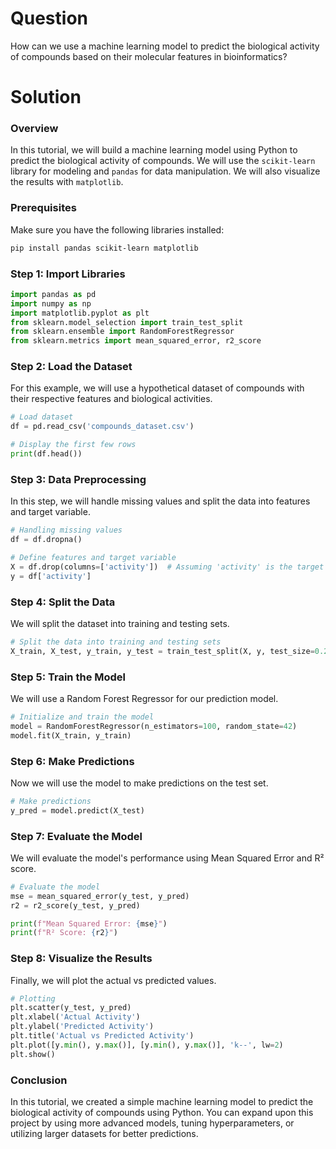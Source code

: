 # Question
How can we use a machine learning model to predict the biological activity of compounds based on their molecular features in bioinformatics?

# Solution

### Overview
In this tutorial, we will build a machine learning model using Python to predict the biological activity of compounds. We will use the `scikit-learn` library for modeling and `pandas` for data manipulation. We will also visualize the results with `matplotlib`.

### Prerequisites
Make sure you have the following libraries installed:
```bash
pip install pandas scikit-learn matplotlib
```

### Step 1: Import Libraries
```python
import pandas as pd
import numpy as np
import matplotlib.pyplot as plt
from sklearn.model_selection import train_test_split
from sklearn.ensemble import RandomForestRegressor
from sklearn.metrics import mean_squared_error, r2_score
```

### Step 2: Load the Dataset
For this example, we will use a hypothetical dataset of compounds with their respective features and biological activities.

```python
# Load dataset
df = pd.read_csv('compounds_dataset.csv')

# Display the first few rows
print(df.head())
```

### Step 3: Data Preprocessing
In this step, we will handle missing values and split the data into features and target variable.

```python
# Handling missing values
df = df.dropna()

# Define features and target variable
X = df.drop(columns=['activity'])  # Assuming 'activity' is the target variable
y = df['activity']
```

### Step 4: Split the Data
We will split the dataset into training and testing sets.

```python
# Split the data into training and testing sets
X_train, X_test, y_train, y_test = train_test_split(X, y, test_size=0.2, random_state=42)
```

### Step 5: Train the Model
We will use a Random Forest Regressor for our prediction model.

```python
# Initialize and train the model
model = RandomForestRegressor(n_estimators=100, random_state=42)
model.fit(X_train, y_train)
```

### Step 6: Make Predictions
Now we will use the model to make predictions on the test set.

```python
# Make predictions
y_pred = model.predict(X_test)
```

### Step 7: Evaluate the Model
We will evaluate the model's performance using Mean Squared Error and R² score.

```python
# Evaluate the model
mse = mean_squared_error(y_test, y_pred)
r2 = r2_score(y_test, y_pred)

print(f"Mean Squared Error: {mse}")
print(f"R² Score: {r2}")
```

### Step 8: Visualize the Results
Finally, we will plot the actual vs predicted values.

```python
# Plotting
plt.scatter(y_test, y_pred)
plt.xlabel('Actual Activity')
plt.ylabel('Predicted Activity')
plt.title('Actual vs Predicted Activity')
plt.plot([y.min(), y.max()], [y.min(), y.max()], 'k--', lw=2)
plt.show()
```

### Conclusion
In this tutorial, we created a simple machine learning model to predict the biological activity of compounds using Python. You can expand upon this project by using more advanced models, tuning hyperparameters, or utilizing larger datasets for better predictions.
